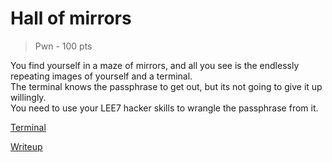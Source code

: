 # Hall of mirrors
>Pwn - 100 pts

You find yourself in a maze of mirrors, and all you see is the endlessly repeating images of yourself and a terminal. \
The terminal knows the passphrase to get out, but its not going to give it up willingly. \
You need to use your LEE7 hacker skills to wrangle the passphrase from it.

[Terminal](./terminal)

[Writeup](./writeup.md)
